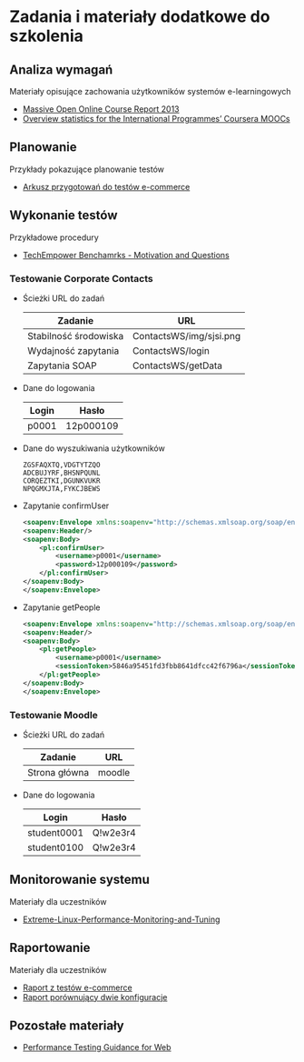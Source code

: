 # Zadania i materiały dodatkowe do szkolenia

## Analiza wymagań
Materiały opisujące zachowania użytkowników systemów e-learningowych
* [Massive Open Online Course Report 2013](docs/01-analiza-wymagan/BR1-MOOC-report-2013.pdf)
* [Overview statistics for the International Programmes’ Coursera MOOCs](docs/01-analiza-wymagan/BR2-Overview-statistics-for-the-nternational-MOOCs.pdf)

## Planowanie

Przykłady pokazujące planowanie testów
* [Arkusz przygotowań do testów e-commerce](docs/Przyklady%20raportow%20i%20specyfikacji/SPORTSHOP/Analiza%20i%20planowanie.xlsx)

## Wykonanie testów

Przykładowe procedury
* [TechEmpower Benchamrks - Motivation and Questions](https://www.techempower.com/benchmarks/#section=motivation) 

### Testowanie Corporate Contacts 

* Ścieżki URL do zadań

    | Zadanie                | URL                          |
    |------------------------|------------------------------|
    | Stabilność środowiska  | ContactsWS/img/sjsi.png      |
    | Wydajność zapytania    | ContactsWS/login             |
    | Zapytania SOAP         | ContactsWS/getData           |


* Dane do logowania

    | Login | Hasło     |
    |-------|-----------|
    | p0001 | 12p000109 |

* Dane do wyszukiwania użytkowników

    ```csv
    ZGSFAQXTQ,VDGTYTZQO
    ADCBUJYRF,BHSNPQUNL
    CORQEZTKI,DGUNKVUKR
    NPQGMXJTA,FYKCJBEWS
    ```

* Zapytanie confirmUser

    ```xml
    <soapenv:Envelope xmlns:soapenv="http://schemas.xmlsoap.org/soap/envelope/" xmlns:pl="http://pl.ericpol.contacts.ws/">
    <soapenv:Header/>
    <soapenv:Body>
        <pl:confirmUser>
            <username>p0001</username>
            <password>12p000109</password>
        </pl:confirmUser>
    </soapenv:Body>
    </soapenv:Envelope>
    ```

* Zapytanie getPeople
    ```xml
    <soapenv:Envelope xmlns:soapenv="http://schemas.xmlsoap.org/soap/envelope/" xmlns:pl="http://pl.ericpol.contacts.ws/">
    <soapenv:Header/>
    <soapenv:Body>
        <pl:getPeople>
            <username>p0001</username>
            <sessionToken>5846a95451fd3fbb8641dfcc42f6796a</sessionToken>
        </pl:getPeople>
    </soapenv:Body>
    </soapenv:Envelope>
    ```

### Testowanie Moodle 

* Ścieżki URL do zadań

    | Zadanie                | URL                          |
    |------------------------|------------------------------|
    | Strona główna          | moodle                       |

* Dane do logowania

    | Login       | Hasło     |
    |-------------|-----------|
    | student0001 | Q!w2e3r4  |
    | student0100 | Q!w2e3r4  |

## Monitorowanie systemu
Materiały dla uczestników
* [Extreme-Linux-Performance-Monitoring-and-Tuning](docs/monitoring/Extreme-Linux-Performance-Monitoring-and-Tuning-uuasc-june-2006.pdf)

## Raportowanie
Materiały dla uczestników
* [Raport z testów e-commerce](docs/Przyklady%20raportow%20i%20specyfikacji/SPORTSHOP/Podsumowanie%20wstępnych%20testów%20wydajnościowych%20serwisu.docx)
* [Raport porównujący dwie konfiguracje](docs/Przyklady%20raportow%20i%20specyfikacji/Raport%20z%20testów%20wydajnościowych%20-%20przykład.pdf)

## Pozostałe materiały

* [Performance Testing Guidance for Web](books/Performance%20Testing%20Guidance%20for%20Web%20Applications.pdf)